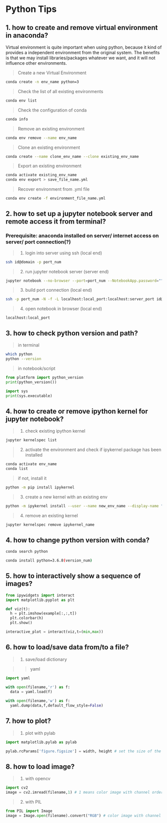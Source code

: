 # Python Tips


## 1. how to create and remove virtual environment in anaconda?
Virtual environment is quite important when using python, because it kind of provides a independent environment from the original system. The benefits is that we may install libraries/packages whatever we want, and it will not influence other environments.

> Create a new Virtual Environment
```bash
conda create -n env_name python=3
```

> Check the list of all existing environments
```bash
conda env list
```

> Check the configuration of conda
```bash
conda info
```

> Remove an existing environment
```bash
conda env remove --name env_name
```

> Clone an existing environment
```bash
conda create --name clone_env_name --clone existing_env_name
```

> Export an existing environment
```bash
conda activate existing_env_name
conda env export > save_file_name.yml
```

> Recover environment from .yml file
```bash
conda env create -f environment_file_name.yml
``` 

## 2. how to set up a jupyter notebook server and remote access it from terminal?
### Prerequisite: anaconda installed on server/ internet access on server/ port connection(?)
> 1. login into server using ssh (local end)
```bash
ssh id@domain -p port_num
``` 

> 2. run jupyter notebook server (server end)
```bash
jupyter notebook --no-browser --port=port_num --NotebookApp.password=""
``` 

> 3. build port connection (local end)
```bash
ssh -p port_num -N -f -L localhost:local_port:localhost:server_port id@domain
``` 

> 4. open notebook in browser (local end)
```http
localhost:local_port
``` 

## 3. how to check python version and path?
> in terminal
```bash
which python
python --version
```

> in notebook/script
```python
from platform import python_version
print(python_version())
```
```python
import sys
print(sys.executable)
```

## 4. how to create or remove ipython kernel for jupyter notebook?
> 1. check existing ipython kernel
```bash
jupyter kernelspec list
```

> 2. activate the environment and check if ipykernel package has been installed
```bash
conda activate env_name
conda list
```
> if not, install it
```bash
python -m pip install ipykernel
```

> 3. create a new kernel with an existing env
```bash
python -m ipykernel install --user --name new_env_name --display-name "Python3 (new_env_name)"
```

> 4. remove an existing kernel
```bash
jupyter kernelspec remove ipykernel_name
```

## 4. how to change python version with conda?
```bash
conda search python
```
```bash
conda install python=3.6.8(version_num)
```

## 5. how to interactively show a sequence of images?
```python
from ipywidgets import interact
import matplotlib.pyplot as plt

def viz(t):
  h = plt.imshow(example[:,:,t])
  plt.colorbar(h)
  plt.show()

interactive_plot = interact(viz,t=(min,max))
```

## 6. how to load/save data from/to a file?

> 1. save/load dictionary

>> yaml

```python
import yaml

with open(filename,'r') as f:
  data = yaml.load(f)
  
with open(filename,'w') as f:
  yaml.dump(data,f,default_flow_style=False)
```

## 7. how to plot?

>1. plot with pylab
```python
import matplotlib.pylab as pylab

pylab.rcParams['figure.figsize'] = width, height # set the size of the figure
```

## 8. how to load image?

>1. with opencv
```python
import cv2
image = cv2.imread(filename,1) # 1 means color image with channel order BGR
```

>2. with PIL
```python
from PIL import Image
image = Image.open(filename).convert("RGB") # color image with channel order RGB
```
